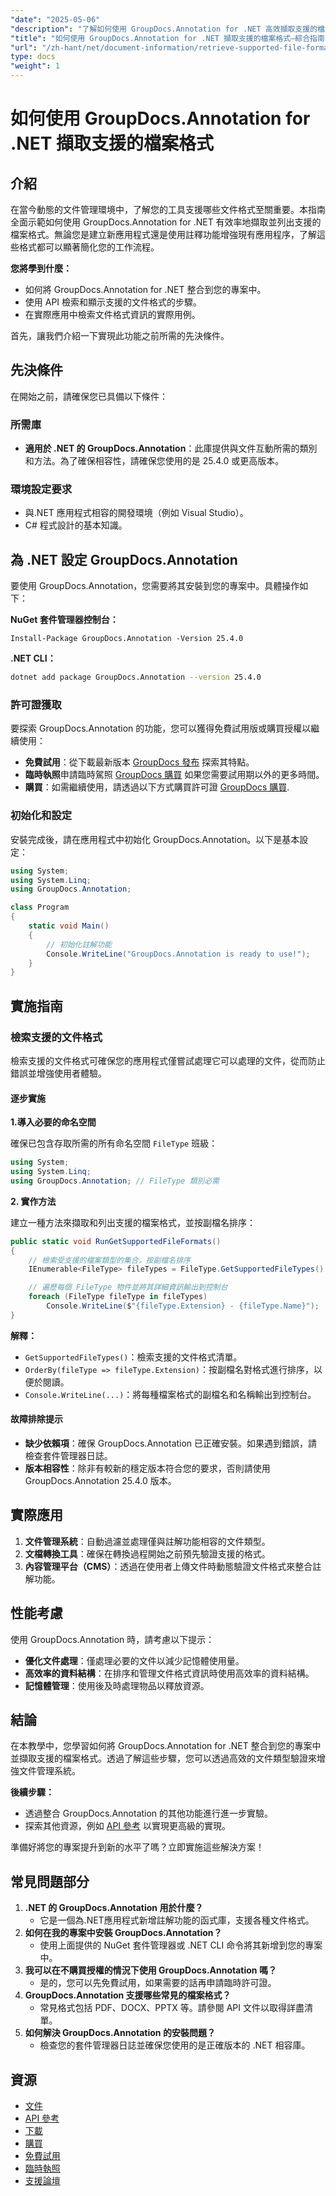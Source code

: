 ```yaml
---
"date": "2025-05-06"
"description": "了解如何使用 GroupDocs.Annotation for .NET 高效擷取支援的檔案格式。本指南涵蓋整合、實施和實際應用。"
"title": "如何使用 GroupDocs.Annotation for .NET 擷取支援的檔案格式—綜合指南"
"url": "/zh-hant/net/document-information/retrieve-supported-file-formats-groupdocs-annotation-net/"
type: docs
"weight": 1
---
```


# 如何使用 GroupDocs.Annotation for .NET 擷取支援的檔案格式

## 介紹

在當今動態的文件管理環境中，了解您的工具支援哪些文件格式至關重要。本指南全面示範如何使用 GroupDocs.Annotation for .NET 有效率地擷取並列出支援的檔案格式。無論您是建立新應用程式還是使用註釋功能增強現有應用程序，了解這些格式都可以顯著簡化您的工作流程。

**您將學到什麼：**

- 如何將 GroupDocs.Annotation for .NET 整合到您的專案中。
- 使用 API 檢索和顯示支援的文件格式的步驟。
- 在實際應用中檢索文件格式資訊的實際用例。

首先，讓我們介紹一下實現此功能之前所需的先決條件。

## 先決條件

在開始之前，請確保您已具備以下條件：

### 所需庫
- **適用於 .NET 的 GroupDocs.Annotation**：此庫提供與文件互動所需的類別和方法。為了確保相容性，請確保您使用的是 25.4.0 或更高版本。
  
### 環境設定要求
- 與.NET 應用程式相容的開發環境（例如 Visual Studio）。
- C# 程式設計的基本知識。

## 為 .NET 設定 GroupDocs.Annotation

要使用 GroupDocs.Annotation，您需要將其安裝到您的專案中。具體操作如下：

**NuGet 套件管理器控制台：**

```shell
Install-Package GroupDocs.Annotation -Version 25.4.0
```

**\.NET CLI：**

```bash
dotnet add package GroupDocs.Annotation --version 25.4.0
```

### 許可證獲取

要探索 GroupDocs.Annotation 的功能，您可以獲得免費試用版或購買授權以繼續使用：

- **免費試用**：從下載最新版本 [GroupDocs 發布](https://releases.groupdocs.com/annotation/net/) 探索其特點。
- **臨時執照**申請臨時駕照 [GroupDocs 購買](https://purchase.groupdocs.com/temporary-license/) 如果您需要試用期以外的更多時間。
- **購買**：如需繼續使用，請透過以下方式購買許可證 [GroupDocs 購買](https://purchase。groupdocs.com/buy).

### 初始化和設定

安裝完成後，請在應用程式中初始化 GroupDocs.Annotation。以下是基本設定：

```csharp
using System;
using System.Linq;
using GroupDocs.Annotation;

class Program
{
    static void Main()
    {
        // 初始化註解功能
        Console.WriteLine("GroupDocs.Annotation is ready to use!");
    }
}
```

## 實施指南

### 檢索支援的文件格式

檢索支援的文件格式可確保您的應用程式僅嘗試處理它可以處理的文件，從而防止錯誤並增強使用者體驗。

#### 逐步實施

**1.導入必要的命名空間**

確保已包含存取所需的所有命名空間 `FileType` 班級：

```csharp
using System;
using System.Linq;
using GroupDocs.Annotation; // FileType 類別必需
```

**2. 實作方法**

建立一種方法來擷取和列出支援的檔案格式，並按副檔名排序：

```csharp
public static void RunGetSupportedFileFormats()
{
    // 檢索受支援的檔案類型的集合，按副檔名排序
    IEnumerable<FileType> fileTypes = FileType.GetSupportedFileTypes().OrderBy(fileType => fileType.Extension);

    // 遍歷每個 FileType 物件並將其詳細資訊輸出到控制台
    foreach (FileType fileType in fileTypes)
        Console.WriteLine($"{fileType.Extension} - {fileType.Name}");
}
```

**解釋：**
- `GetSupportedFileTypes()`：檢索支援的文件格式清單。
- `OrderBy(fileType => fileType.Extension)`：按副檔名對格式進行排序，以便於閱讀。
- `Console.WriteLine(...)`：將每種檔案格式的副檔名和名稱輸出到控制台。

#### 故障排除提示

- **缺少依賴項**：確保 GroupDocs.Annotation 已正確安裝。如果遇到錯誤，請檢查套件管理器日誌。
- **版本相容性**：除非有較新的穩定版本符合您的要求，否則請使用 GroupDocs.Annotation 25.4.0 版本。

## 實際應用

1. **文件管理系統**：自動過濾並處理僅與註解功能相容的文件類型。
2. **文檔轉換工具**：確保在轉換過程開始之前預先驗證支援的格式。
3. **內容管理平台（CMS）**：透過在使用者上傳文件時動態驗證文件格式來整合註解功能。

## 性能考慮

使用 GroupDocs.Annotation 時，請考慮以下提示：

- **優化文件處理**：僅處理必要的文件以減少記憶體使用量。
- **高效率的資料結構**：在排序和管理文件格式資訊時使用高效率的資料結構。
- **記憶體管理**：使用後及時處理物品以釋放資源。

## 結論

在本教學中，您學習如何將 GroupDocs.Annotation for .NET 整合到您的專案中並擷取支援的檔案格式。透過了解這些步驟，您可以透過高效的文件類型驗證來增強文件管理系統。

**後續步驟：**

- 透過整合 GroupDocs.Annotation 的其他功能進行進一步實驗。
- 探索其他資源，例如 [API 參考](https://reference.groupdocs.com/annotation/net/) 以實現更高級的實現。

準備好將您的專案提升到新的水平了嗎？立即實施這些解決方案！

## 常見問題部分

1. **.NET 的 GroupDocs.Annotation 用於什麼？**
   - 它是一個為.NET應用程式新增註解功能的函式庫，支援各種文件格式。
2. **如何在我的專案中安裝 GroupDocs.Annotation？**
   - 使用上面提供的 NuGet 套件管理器或 .NET CLI 命令將其新增到您的專案中。
3. **我可以在不購買授權的情況下使用 GroupDocs.Annotation 嗎？**
   - 是的，您可以先免費試用，如果需要的話再申請臨時許可證。
4. **GroupDocs.Annotation 支援哪些常見的檔案格式？**
   - 常見格式包括 PDF、DOCX、PPTX 等。請參閱 API 文件以取得詳盡清單。
5. **如何解決 GroupDocs.Annotation 的安裝問題？**
   - 檢查您的套件管理器日誌並確保您使用的是正確版本的 .NET 相容庫。

## 資源

- [文件](https://docs.groupdocs.com/annotation/net/)
- [API 參考](https://reference.groupdocs.com/annotation/net/)
- [下載](https://releases.groupdocs.com/annotation/net/)
- [購買](https://purchase.groupdocs.com/buy)
- [免費試用](https://releases.groupdocs.com/annotation/net/)
- [臨時執照](https://purchase.groupdocs.com/temporary-license/)
- [支援論壇](https://forum.groupdocs.com/c/annotation/)